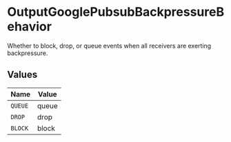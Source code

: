# OutputGooglePubsubBackpressureBehavior

Whether to block, drop, or queue events when all receivers are exerting backpressure.


## Values

| Name    | Value   |
| ------- | ------- |
| `QUEUE` | queue   |
| `DROP`  | drop    |
| `BLOCK` | block   |